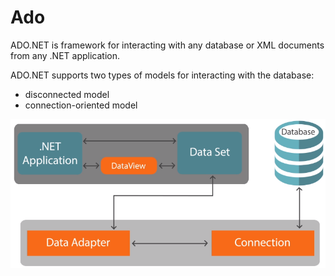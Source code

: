 # Ado

ADO.NET is framework for interacting with any database or XML documents from any .NET application.

ADO.NET supports two types of models for interacting with the database:
- disconnected model
- connection-oriented model

<img src="https://github.com/KiraDiShira/Ado/blob/master/AdoDisconnected/Images/adodisco1.PNG" />
